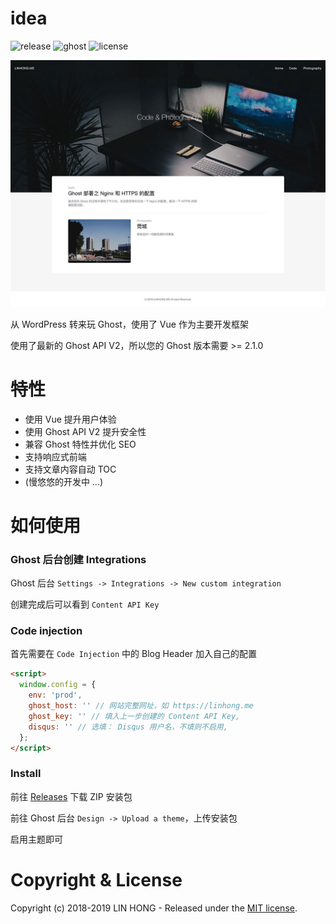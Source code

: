 # idea

![release](https://img.shields.io/github/release/lh1me/idea.svg) ![ghost](https://img.shields.io/badge/Ghost-%3E%3D2.10.0-blue.svg) ![license](https://img.shields.io/github/license/lh1me/idea.svg)

![idea](/docs/idea.jpg)

从 WordPress 转来玩 Ghost，使用了 Vue 作为主要开发框架

使用了最新的 Ghost API V2，所以您的 Ghost 版本需要 >= 2.1.0

# 特性

- 使用 Vue 提升用户体验
- 使用 Ghost API V2 提升安全性
- 兼容 Ghost 特性并优化 SEO
- 支持响应式前端
- 支持文章内容自动 TOC
- (慢悠悠的开发中 ...)

# 如何使用

### Ghost 后台创建 Integrations

Ghost 后台 `Settings -> Integrations -> New custom integration`

创建完成后可以看到 `Content API Key`

### Code injection

首先需要在 `Code Injection` 中的 Blog Header 加入自己的配置

```html
<script>
  window.config = {
    env: 'prod',
    ghost_host: '' // 网站完整网址，如 https://linhong.me
    ghost_key: '' // 填入上一步创建的 Content API Key,
    disqus: '' // 选填： Disqus 用户名，不填则不启用,
  };
</script>
```

### Install

前往 [Releases](https://github.com/lh1me/idea/releases) 下载 ZIP 安装包

前往 Ghost 后台 `Design -> Upload a theme`，上传安装包

启用主题即可

# Copyright & License

Copyright (c) 2018-2019 LIN HONG - Released under the [MIT license](LICENSE).
